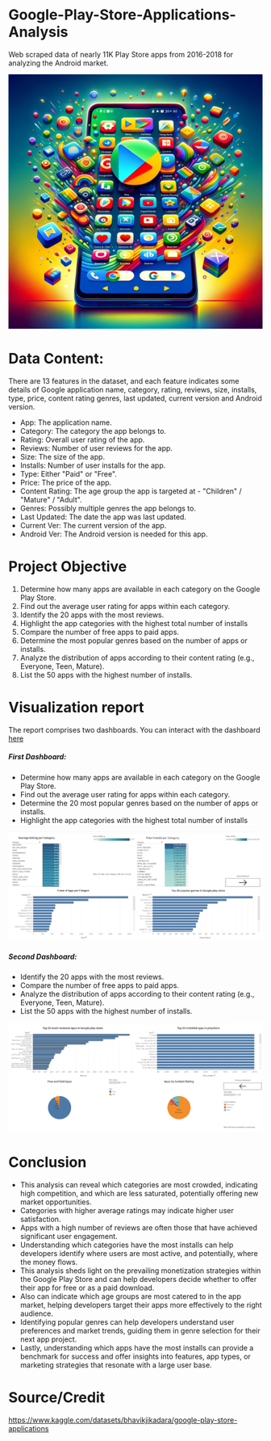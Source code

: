 # Google-Play-Store-Applications-Analysis
Web scraped data of nearly 11K Play Store apps from 2016-2018 for analyzing the Android market.

![](playstore.jpg)



# Data Content:

There are 13 features in the dataset, and each feature indicates some details of Google application name, category, rating, reviews, size, installs, type, price, content rating genres, last updated, current version and Android version.
- App: The application name.
- Category: The category the app belongs to.
- Rating: Overall user rating of the app.
- Reviews: Number of user reviews for the app.
- Size: The size of the app.
- Installs: Number of user installs for the app.
- Type: Either "Paid" or "Free".
- Price: The price of the app.
- Content Rating: The age group the app is targeted at - "Children" / "Mature" / "Adult".
- Genres: Possibly multiple genres the app belongs to.
- Last Updated: The date the app was last updated.
- Current Ver: The current version of the app.
- Android Ver: The Android version is needed for this app.

# Project Objective
1. Determine how many apps are available in each category on the Google Play Store.
2. Find out the average user rating for apps within each category.
3. Identify the 20 apps with the most reviews.
4. Highlight the app categories with the highest total number of installs
5. Compare the number of free apps to paid apps.
6. Determine the most popular genres based on the number of apps or installs.
7. Analyze the distribution of apps according to their content rating (e.g., Everyone, Teen, Mature).
8. List the 50 apps with the highest number of installs.


# Visualization report
The report comprises two dashboards. You can interact with the dashboard [here](https://public.tableau.com/app/profile/christos.passas/viz/GooglePlaystoreAnalysis_dashboard/GooglePlaystoreAnalysis_Dashboard1)
##### First Dashboard:
- Determine how many apps are available in each category on the Google Play Store.
- Find out the average user rating for apps within each category.
- Determine the 20 most popular genres based on the number of apps or installs.
- Highlight the app categories with the highest total number of installs

![](Report_images/dashboard_1.png)
##### Second Dashboard:
- Identify the 20 apps with the most reviews.
- Compare the number of free apps to paid apps.
- Analyze the distribution of apps according to their content rating (e.g., Everyone, Teen, Mature).
- List the 50 apps with the highest number of installs.

![](Report_images/dashboard_2.png)


# Conclusion
  - This analysis can reveal which categories are most crowded, indicating high competition, and which are less saturated, potentially offering new market opportunities.
  - Categories with higher average ratings may indicate higher user satisfaction.
  - Apps with a high number of reviews are often those that have achieved significant user engagement.
  - Understanding which categories have the most installs can help developers identify where users are most active, and potentially, where the money flows.
  - This analysis sheds light on the prevailing monetization strategies within the Google Play Store and can help developers decide whether to offer their app for free or as a paid download.
  - Also can indicate which age groups are most catered to in the app market, helping developers target their apps more effectively to the right audience.
  - Identifying popular genres can help developers understand user preferences and market trends, guiding them in genre selection for their next app project.
  - Lastly, understanding which apps have the most installs can provide a benchmark for success and offer insights into features, app types, or marketing strategies that resonate with a large user base.


# Source/Credit 
https://www.kaggle.com/datasets/bhavikjikadara/google-play-store-applications
